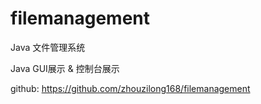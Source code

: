 # filemanagement

Java 文件管理系统

Java GUI展示 & 控制台展示

github: https://github.com/zhouzilong168/filemanagement